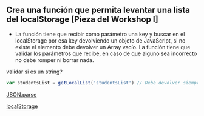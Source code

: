 ## Crea una función que permita levantar una lista del localStorage [Pieza del Workshop I]

- La función tiene que recibir como parámetro una key y buscar en el localStorage por esa key devolviendo un objeto de JavaScript, si no existe el elemento debe devolver un Array vacío. La función tiene que validar los parámetros que recibe, en caso de que alguno sea incorrecto no debe romper ni borrar nada.

validar si es un string?

```js 
var studentsList = getLocalList('studentsList') // Debe devolver siempre un Array [] vacío o con elementos [...]
```

[JSON.parse](https://www.w3schools.com/js/js_json_parse.asp)

[localStorage](https://developer.mozilla.org/es/docs/Web/API/Window/localStorage)